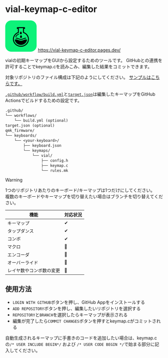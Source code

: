 # vial-keymap-c-editor

<img src="public/icon.svg" width=100px></img>
https://vial-keymap-c-editor.pages.dev/

vialの初期キーマップをGUIから設定するためのツールです。 GitHubとの連携を許可することでkeymap.cを読みこみ、編集した結果をコミットできます。

対象リポジトリのファイル構成は下記のようにしてください。
[サンプルはこちらです。](https://github.com/sekigon-gonnoc/auto-kdk-tutorial-data-wired-controller)  

[`.github/workflow/build.yml`](https://github.com/sekigon-gonnoc/auto-kdk-tutorial-data-wired-controller/blob/main/.github/workflows/build.yml)と[`target.json`](https://github.com/sekigon-gonnoc/auto-kdk-tutorial-data-wired-controller/blob/main/target.json)は編集したキーマップをGitHub Actionsでビルドするための設定です。

```
.github/
└── workflows/
    └── build.yml (optional)
target.json (optional)
qmk_firmware/
└── keyboards/
    └── <your-keyboard>/
        ├── keyboard.json
        └── keymaps/
            └── vial/
                ├── config.h
                ├── keymap.c
                └── rules.mk
```

> [!warning]
> 1つのリポジトリあたりのキーボード/キーマップは1つだけにしてください。  
> 複数のキーボードやキーマップを切り替えたい場合はブランチを切り替えてください。

| 機能                     | 対応状況 |
| ------------------------ | -------- |
| キーマップ               | ✔        |
| タップダンス             | ✔        |
| コンボ                   | ✔        |
| マクロ                   | 🚧        |
| エンコーダ               | 🚧        |
| オーバーライド           | 🚧        |
| レイヤ数やコンボ数の変更 | 🚧        |

## 使用方法

* `LOGIN WITH GITHUB`ボタンを押し、GitHub Appをインストールする
* `ADD REPOSITORY`ボタンを押し、編集したいリポジトリを選択する
* `REPOSITORY`と`BRANCH`を選択したらキーマップが表示される
* 編集が完了したら`COMMIT CHANGES`ボタンを押すとkeymap.cがコミットされる

自動生成されるキーマップに手書きのコードを追加したい場合は、keymap.cの`/* USER INCLUDE BEGIN*/` および `/* USER CODE BEGIN */`で始まる部分に記入してください。